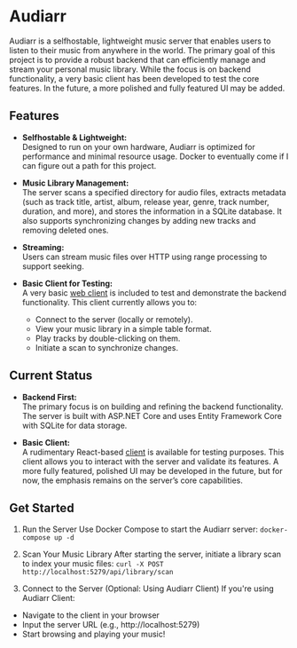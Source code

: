 # Audiarr

Audiarr is a selfhostable, lightweight music server that enables users to listen to their music from anywhere in the world. The primary goal of this project is to provide a robust backend that can efficiently manage and stream your personal music library. While the focus is on backend functionality, a very basic client has been developed to test the core features. In the future, a more polished and fully featured UI may be added.

## Features

- **Selfhostable & Lightweight:**  
  Designed to run on your own hardware, Audiarr is optimized for performance and minimal resource usage. Docker to eventually come if I can figure out a path for this project. 

- **Music Library Management:**  
  The server scans a specified directory for audio files, extracts metadata (such as track title, artist, album, release year, genre, track number, duration, and more), and stores the information in a SQLite database. It also supports synchronizing changes by adding new tracks and removing deleted ones.

- **Streaming:**  
  Users can stream music files over HTTP using range processing to support seeking.

- **Basic Client for Testing:**  
  A very basic [web client](https://github.com/trevordavies095/audiarr-client) is included to test and demonstrate the backend functionality. This client currently allows you to:
  - Connect to the server (locally or remotely).
  - View your music library in a simple table format.
  - Play tracks by double-clicking on them.
  - Initiate a scan to synchronize changes.

## Current Status

- **Backend First:**  
  The primary focus is on building and refining the backend functionality. The server is built with ASP.NET Core and uses Entity Framework Core with SQLite for data storage.
  
- **Basic Client:**  
  A rudimentary React-based [client](https://github.com/trevordavies095/audiarr-client) is available for testing purposes. This client allows you to interact with the server and validate its features. A more fully featured, polished UI may be developed in the future, but for now, the emphasis remains on the server’s core capabilities.

## Get Started

1. Run the Server
Use Docker Compose to start the Audiarr server:
`docker-compose up -d`

2. Scan Your Music Library
After starting the server, initiate a library scan to index your music files:
`curl -X POST http://localhost:5279/api/library/scan`

3. Connect to the Server (Optional: Using Audiarr Client)
If you're using Audiarr Client:
- Navigate to the client in your browser
- Input the server URL (e.g., http://localhost:5279)
- Start browsing and playing your music!
